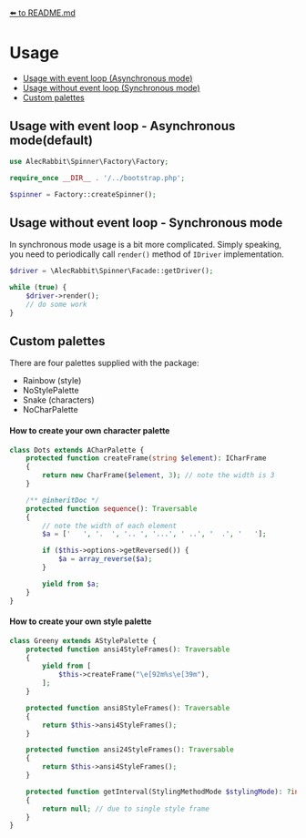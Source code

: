 [⬅️ to README.md](../README.md)
# Usage

+ [Usage with event loop (Asynchronous mode)](#evl)
+ [Usage without event loop (Synchronous mode)](#no-evl)
+ [Custom palettes](#palettes)

## <a name="evl"></a> Usage with event loop - Asynchronous mode(default)

```php
use AlecRabbit\Spinner\Factory\Factory;

require_once __DIR__ . '/../bootstrap.php';

$spinner = Factory::createSpinner();
```

## <a name="no-evl"></a> Usage without event loop - Synchronous mode

In synchronous mode usage is a bit more complicated. Simply speaking, you need to periodically call `render()` method of `IDriver` implementation.

```php
$driver = \AlecRabbit\Spinner\Facade::getDriver();

while (true) {
    $driver->render();
    // do some work 
}
```

## <a name="palettes"></a> Custom palettes

There are four palettes supplied with the package: 
- Rainbow (style)
- NoStylePalette
- Snake (characters)
- NoCharPalette

#### How to create your own character palette

```php
class Dots extends ACharPalette {
    protected function createFrame(string $element): ICharFrame
    {
        return new CharFrame($element, 3); // note the width is 3
    }

    /** @inheritDoc */
    protected function sequence(): Traversable
    {
        // note the width of each element
        $a = ['   ', '.  ', '.. ', '...', ' ..', '  .', '   ']; 

        if ($this->options->getReversed()) {
            $a = array_reverse($a);
        }

        yield from $a;
    }
}
```

#### How to create your own style palette

```php
class Greeny extends AStylePalette {
    protected function ansi4StyleFrames(): Traversable
    {
        yield from [
            $this->createFrame("\e[92m%s\e[39m"),
        ];
    }

    protected function ansi8StyleFrames(): Traversable
    {
        return $this->ansi4StyleFrames();
    }

    protected function ansi24StyleFrames(): Traversable
    {
        return $this->ansi4StyleFrames();
    }

    protected function getInterval(StylingMethodMode $stylingMode): ?int
    {
        return null; // due to single style frame
    }
}
```
